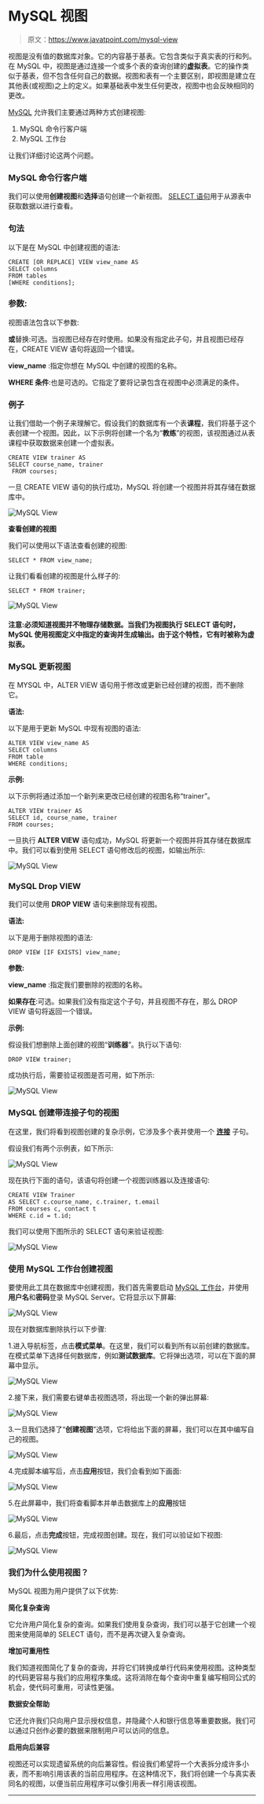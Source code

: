# MySQL 视图

> 原文：<https://www.javatpoint.com/mysql-view>

视图是没有值的数据库对象。它的内容基于基表。它包含类似于真实表的行和列。在 MySQL 中，视图是通过连接一个或多个表的查询创建的**虚拟表**。它的操作类似于基表，但不包含任何自己的数据。视图和表有一个主要区别，即视图是建立在其他表(或视图)之上的定义。如果基础表中发生任何更改，视图中也会反映相同的更改。

[MySQL](https://www.javatpoint.com/mysql-tutorial) 允许我们主要通过两种方式创建视图:

1.  MySQL 命令行客户端
2.  MySQL 工作台

让我们详细讨论这两个问题。

### MySQL 命令行客户端

我们可以使用**创建视图**和**选择**语句创建一个新视图。 [SELECT 语句](https://www.javatpoint.com/mysql-select)用于从源表中获取数据以进行查看。

### 句法

以下是在 MySQL 中创建视图的语法:

```
CREATE [OR REPLACE] VIEW view_name AS  
SELECT columns  
FROM tables  
[WHERE conditions];  

```

### 参数:

视图语法包含以下参数:

**或**替换:可选。当视图已经存在时使用。如果没有指定此子句，并且视图已经存在，CREATE VIEW 语句将返回一个错误。

**view_name** :指定你想在 MySQL 中创建的视图的名称。

**WHERE 条件**:也是可选的。它指定了要将记录包含在视图中必须满足的条件。

### 例子

让我们借助一个例子来理解它。假设我们的数据库有一个表**课程**，我们将基于这个表创建一个视图。因此，以下示例将创建一个名为“**教练**”的视图，该视图通过从表课程中获取数据来创建一个虚拟表。

```
CREATE VIEW trainer AS  
SELECT course_name, trainer   
 FROM courses;  

```

一旦 CREATE VIEW 语句的执行成功，MySQL 将创建一个视图并将其存储在数据库中。

![MySQL View](img/f6d2c363d98359ad812465f0ac485f06.png)

**查看创建的视图**

我们可以使用以下语法查看创建的视图:

```
SELECT * FROM view_name;  

```

让我们看看创建的视图是什么样子的:

```
SELECT * FROM trainer;  

```

![MySQL View](img/3e80bd675058c61c8010fc75543bdacd.png)

#### 注意:必须知道视图并不物理存储数据。当我们为视图执行 SELECT 语句时，MySQL 使用视图定义中指定的查询并生成输出。由于这个特性，它有时被称为虚拟表。

### MySQL 更新视图

在 MYSQL 中，ALTER VIEW 语句用于修改或更新已经创建的视图，而不删除它。

**语法:**

以下是用于更新 MySQL 中现有视图的语法:

```
ALTER VIEW view_name AS  
SELECT columns  
FROM table  
WHERE conditions;  

```

**示例:**

以下示例将通过添加一个新列来更改已经创建的视图名称“trainer”。

```
ALTER VIEW trainer AS  
SELECT id, course_name, trainer
FROM courses;  

```

一旦执行 **ALTER VIEW** 语句成功，MySQL 将更新一个视图并将其存储在数据库中。我们可以看到使用 SELECT 语句修改后的视图，如输出所示:

![MySQL View](img/080b540a38113b2fabf31e3f32b51e09.png)

### MySQL Drop VIEW

我们可以使用 **DROP VIEW** 语句来删除现有视图。

**语法:**

以下是用于删除视图的语法:

```
DROP VIEW [IF EXISTS] view_name;  

```

**参数:**

**view_name** :指定我们要删除的视图的名称。

**如果存在**:可选。如果我们没有指定这个子句，并且视图不存在，那么 DROP VIEW 语句将返回一个错误。

**示例:**

假设我们想删除上面创建的视图“**训练器**”。执行以下语句:

```
DROP VIEW trainer;  

```

成功执行后，需要验证视图是否可用，如下所示:

![MySQL View](img/595599add98493503398917a3dc918e8.png)

### MySQL 创建带连接子句的视图

在这里，我们将看到视图创建的复杂示例，它涉及多个表并使用一个 **[连接](https://www.javatpoint.com/mysql-join)** 子句。

假设我们有两个示例表，如下所示:

![MySQL View](img/2b09015a795dd09048ab7a566451d2dd.png)

现在执行下面的语句，该语句将创建一个视图训练器以及连接语句:

```
CREATE VIEW Trainer 	
AS SELECT c.course_name, c.trainer, t.email     
FROM courses c, contact t 
WHERE c.id = t.id;

```

我们可以使用下图所示的 SELECT 语句来验证视图:

![MySQL View](img/595ff84345ab3bda86fee8021a4556ce.png)

### 使用 MySQL 工作台创建视图

要使用此工具在数据库中创建视图，我们首先需要启动 [MySQL 工作台](https://www.javatpoint.com/mysql-workbench)，并使用**用户名**和**密码**登录 MySQL Server。它将显示以下屏幕:

![MySQL View](img/cbfbbc6b38299c6d2bc5374bcb29fd3a.png)

现在对数据库删除执行以下步骤:

1.进入导航标签，点击**模式菜单**。在这里，我们可以看到所有以前创建的数据库。在模式菜单下选择任何数据库，例如**测试数据库**。它将弹出选项，可以在下面的屏幕中显示。

![MySQL View](img/b4205a0706989008f36037e5d3cfcc13.png)

2.接下来，我们需要右键单击视图选项，将出现一个新的弹出屏幕:

![MySQL View](img/fade2e9f93cbfbeb18fbc20a079de2dd.png)

3.一旦我们选择了“**创建视图**”选项，它将给出下面的屏幕，我们可以在其中编写自己的视图。

![MySQL View](img/60af626c47c26a847f01e8d3162387e6.png)

4.完成脚本编写后，点击**应用**按钮，我们会看到如下画面:

![MySQL View](img/98a22256c6c63ed3465546e36fe55986.png)

5.在此屏幕中，我们将查看脚本并单击数据库上的**应用**按钮

![MySQL View](img/32f8f5f286f9b0c281952701d87cee36.png)

6.最后，点击**完成**按钮，完成视图创建。现在，我们可以验证如下视图:

![MySQL View](img/196a82f988f5c2611521063fb479a63d.png)

### 我们为什么使用视图？

MySQL 视图为用户提供了以下优势:

**简化复杂查询**

它允许用户简化复杂的查询。如果我们使用复杂查询，我们可以基于它创建一个视图来使用简单的 SELECT 语句，而不是再次键入复杂查询。

**增加可重用性**

我们知道视图简化了复杂的查询，并将它们转换成单行代码来使用视图。这种类型的代码更容易与我们的应用程序集成。这将消除在每个查询中重复编写相同公式的机会，使代码可重用，可读性更强。

**数据安全帮助**

它还允许我们只向用户显示授权信息，并隐藏个人和银行信息等重要数据。我们可以通过只创作必要的数据来限制用户可以访问的信息。

**启用向后兼容**

视图还可以实现遗留系统的向后兼容性。假设我们希望将一个大表拆分成许多小表，而不影响引用该表的当前应用程序。在这种情况下，我们将创建一个与真实表同名的视图，以便当前应用程序可以像引用表一样引用该视图。

* * *